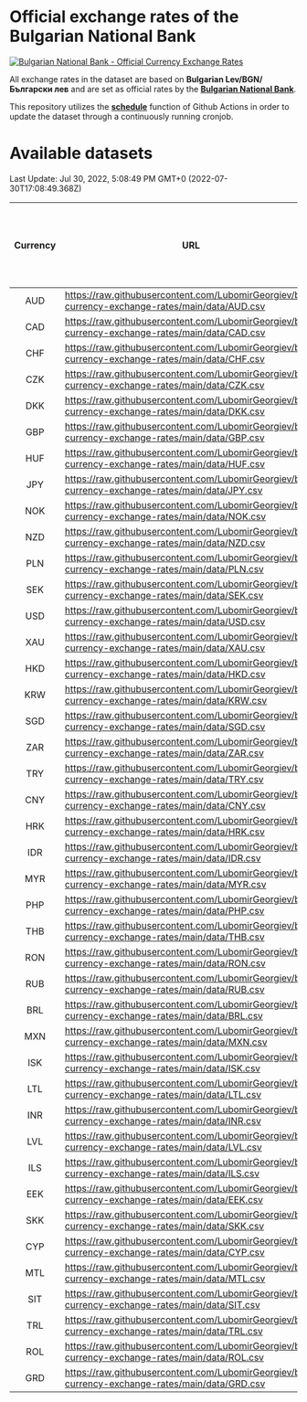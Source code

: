 # Official exchange rates of the Bulgarian National Bank

[![Bulgarian National Bank - Official Currency Exchange Rates](https://github.com/LubomirGeorgiev/bnb-currency-exchange-rates/actions/workflows/update-rates.yml/badge.svg?branch=main)](https://github.com/LubomirGeorgiev/bnb-currency-exchange-rates/actions/workflows/update-rates.yml)

All exchange rates in the dataset are based on **Bulgarian Lev/BGN/Български лев** and are set as official rates by the [**Bulgarian National Bank**](https://www.bnb.bg/Statistics/StExternalSector/StExchangeRates/StERForeignCurrencies/index.htm?toLang=_EN).

This repository utilizes the [**schedule**](https://docs.github.com/en/actions/reference/events-that-trigger-workflows) function of Github Actions in order to update the dataset through a continuously running cronjob.

# Available datasets

<!-- START LINKS (DO NOT EVER FU*ING DELETE THIS COMMENT FOR THE LOVE OF YOUR LIFE!!! IF YOU ARE CURIOS HOW IT WORKS, YOU CAN HAVE A LOOK AT ./src/updateReadme.ts) -->

Last Update: Jul 30, 2022, 5:08:49 PM GMT+0 (2022-07-30T17:08:49.368Z)

| Currency | URL                                                                                             | Number of records | Number of missing days that were filled in |
| :------: | ----------------------------------------------------------------------------------------------- | :---------------: | :----------------------------------------: |
|   AUD    | https://raw.githubusercontent.com/LubomirGeorgiev/bnb-currency-exchange-rates/main/data/AUD.csv |       8213        |                    2539                    |
|   CAD    | https://raw.githubusercontent.com/LubomirGeorgiev/bnb-currency-exchange-rates/main/data/CAD.csv |       8213        |                    2539                    |
|   CHF    | https://raw.githubusercontent.com/LubomirGeorgiev/bnb-currency-exchange-rates/main/data/CHF.csv |       8213        |                    2539                    |
|   CZK    | https://raw.githubusercontent.com/LubomirGeorgiev/bnb-currency-exchange-rates/main/data/CZK.csv |       8213        |                    2539                    |
|   DKK    | https://raw.githubusercontent.com/LubomirGeorgiev/bnb-currency-exchange-rates/main/data/DKK.csv |       8213        |                    2539                    |
|   GBP    | https://raw.githubusercontent.com/LubomirGeorgiev/bnb-currency-exchange-rates/main/data/GBP.csv |       8213        |                    2539                    |
|   HUF    | https://raw.githubusercontent.com/LubomirGeorgiev/bnb-currency-exchange-rates/main/data/HUF.csv |       8213        |                    2539                    |
|   JPY    | https://raw.githubusercontent.com/LubomirGeorgiev/bnb-currency-exchange-rates/main/data/JPY.csv |       8213        |                    2539                    |
|   NOK    | https://raw.githubusercontent.com/LubomirGeorgiev/bnb-currency-exchange-rates/main/data/NOK.csv |       8213        |                    2539                    |
|   NZD    | https://raw.githubusercontent.com/LubomirGeorgiev/bnb-currency-exchange-rates/main/data/NZD.csv |       8213        |                    2539                    |
|   PLN    | https://raw.githubusercontent.com/LubomirGeorgiev/bnb-currency-exchange-rates/main/data/PLN.csv |       8213        |                    2539                    |
|   SEK    | https://raw.githubusercontent.com/LubomirGeorgiev/bnb-currency-exchange-rates/main/data/SEK.csv |       8213        |                    2539                    |
|   USD    | https://raw.githubusercontent.com/LubomirGeorgiev/bnb-currency-exchange-rates/main/data/USD.csv |       8213        |                    2539                    |
|   XAU    | https://raw.githubusercontent.com/LubomirGeorgiev/bnb-currency-exchange-rates/main/data/XAU.csv |       8213        |                    2541                    |
|   HKD    | https://raw.githubusercontent.com/LubomirGeorgiev/bnb-currency-exchange-rates/main/data/HKD.csv |       7913        |                    2450                    |
|   KRW    | https://raw.githubusercontent.com/LubomirGeorgiev/bnb-currency-exchange-rates/main/data/KRW.csv |       7913        |                    2450                    |
|   SGD    | https://raw.githubusercontent.com/LubomirGeorgiev/bnb-currency-exchange-rates/main/data/SGD.csv |       7913        |                    2450                    |
|   ZAR    | https://raw.githubusercontent.com/LubomirGeorgiev/bnb-currency-exchange-rates/main/data/ZAR.csv |       7913        |                    2450                    |
|   TRY    | https://raw.githubusercontent.com/LubomirGeorgiev/bnb-currency-exchange-rates/main/data/TRY.csv |       6395        |                    1980                    |
|   CNY    | https://raw.githubusercontent.com/LubomirGeorgiev/bnb-currency-exchange-rates/main/data/CNY.csv |       6275        |                    1944                    |
|   HRK    | https://raw.githubusercontent.com/LubomirGeorgiev/bnb-currency-exchange-rates/main/data/HRK.csv |       6275        |                    1944                    |
|   IDR    | https://raw.githubusercontent.com/LubomirGeorgiev/bnb-currency-exchange-rates/main/data/IDR.csv |       6275        |                    1944                    |
|   MYR    | https://raw.githubusercontent.com/LubomirGeorgiev/bnb-currency-exchange-rates/main/data/MYR.csv |       6275        |                    1944                    |
|   PHP    | https://raw.githubusercontent.com/LubomirGeorgiev/bnb-currency-exchange-rates/main/data/PHP.csv |       6275        |                    1944                    |
|   THB    | https://raw.githubusercontent.com/LubomirGeorgiev/bnb-currency-exchange-rates/main/data/THB.csv |       6275        |                    1944                    |
|   RON    | https://raw.githubusercontent.com/LubomirGeorgiev/bnb-currency-exchange-rates/main/data/RON.csv |       6216        |                    1926                    |
|   RUB    | https://raw.githubusercontent.com/LubomirGeorgiev/bnb-currency-exchange-rates/main/data/RUB.csv |       6125        |                    1896                    |
|   BRL    | https://raw.githubusercontent.com/LubomirGeorgiev/bnb-currency-exchange-rates/main/data/BRL.csv |       5303        |                    1645                    |
|   MXN    | https://raw.githubusercontent.com/LubomirGeorgiev/bnb-currency-exchange-rates/main/data/MXN.csv |       5303        |                    1645                    |
|   ISK    | https://raw.githubusercontent.com/LubomirGeorgiev/bnb-currency-exchange-rates/main/data/ISK.csv |       5215        |                    1619                    |
|   LTL    | https://raw.githubusercontent.com/LubomirGeorgiev/bnb-currency-exchange-rates/main/data/LTL.csv |       5158        |                    1587                    |
|   INR    | https://raw.githubusercontent.com/LubomirGeorgiev/bnb-currency-exchange-rates/main/data/INR.csv |       4936        |                    1531                    |
|   LVL    | https://raw.githubusercontent.com/LubomirGeorgiev/bnb-currency-exchange-rates/main/data/LVL.csv |       4795        |                    1475                    |
|   ILS    | https://raw.githubusercontent.com/LubomirGeorgiev/bnb-currency-exchange-rates/main/data/ILS.csv |       4210        |                    1310                    |
|   EEK    | https://raw.githubusercontent.com/LubomirGeorgiev/bnb-currency-exchange-rates/main/data/EEK.csv |       4000        |                    1226                    |
|   SKK    | https://raw.githubusercontent.com/LubomirGeorgiev/bnb-currency-exchange-rates/main/data/SKK.csv |       2972        |                    914                     |
|   CYP    | https://raw.githubusercontent.com/LubomirGeorgiev/bnb-currency-exchange-rates/main/data/CYP.csv |       2906        |                    890                     |
|   MTL    | https://raw.githubusercontent.com/LubomirGeorgiev/bnb-currency-exchange-rates/main/data/MTL.csv |       2606        |                    801                     |
|   SIT    | https://raw.githubusercontent.com/LubomirGeorgiev/bnb-currency-exchange-rates/main/data/SIT.csv |       2542        |                    778                     |
|   TRL    | https://raw.githubusercontent.com/LubomirGeorgiev/bnb-currency-exchange-rates/main/data/TRL.csv |       1816        |                    557                     |
|   ROL    | https://raw.githubusercontent.com/LubomirGeorgiev/bnb-currency-exchange-rates/main/data/ROL.csv |       1697        |                    524                     |
|   GRD    | https://raw.githubusercontent.com/LubomirGeorgiev/bnb-currency-exchange-rates/main/data/GRD.csv |        359        |                    107                     |

<!-- END LINKS (DO NOT EVER FU*ING DELETE THIS COMMENT FOR THE LOVE OF YOUR LIFE!!! IF YOU ARE CURIOS HOW IT WORKS, YOU CAN HAVE A LOOK AT ./src/updateReadme.ts) -->
